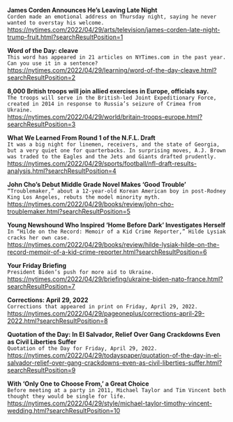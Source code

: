 **James Corden Announces He’s Leaving Late Night**\
`Corden made an emotional address on Thursday night, saying he never wanted to overstay his welcome.`\
https://nytimes.com/2022/04/29/arts/television/james-corden-late-night-trump-fruit.html?searchResultPosition=1

**Word of the Day: cleave**\
`This word has appeared in 21 articles on NYTimes.com in the past year. Can you use it in a sentence?`\
https://nytimes.com/2022/04/29/learning/word-of-the-day-cleave.html?searchResultPosition=2

**8,000 British troops will join allied exercises in Europe, officials say.**\
`The troops will serve in the British-led Joint Expeditionary Force, created in 2014 in response to Russia’s seizure of Crimea from Ukraine.`\
https://nytimes.com/2022/04/29/world/britain-troops-europe.html?searchResultPosition=3

**What We Learned From Round 1 of the N.F.L. Draft**\
`It was a big night for linemen, receivers, and the state of Georgia, but a very quiet one for quarterbacks. In surprising moves, A.J. Brown was traded to the Eagles and the Jets and Giants drafted prudently.`\
https://nytimes.com/2022/04/29/sports/football/nfl-draft-results-analysis.html?searchResultPosition=4

**John Cho’s Debut Middle Grade Novel Makes ‘Good Trouble’**\
`“Troublemaker,” about a 12-year-old Korean American boy in post-Rodney King Los Angeles, rebuts the model minority myth.`\
https://nytimes.com/2022/04/29/books/review/john-cho-troublemaker.html?searchResultPosition=5

**Young Newshound Who Inspired ‘Home Before Dark’ Investigates Herself**\
`In “Hilde on the Record: Memoir of a Kid Crime Reporter,” Hilde Lysiak cracks her own case.`\
https://nytimes.com/2022/04/29/books/review/hilde-lysiak-hilde-on-the-record-memoir-of-a-kid-crime-reporter.html?searchResultPosition=6

**Your Friday Briefing**\
`President Biden’s push for more aid to Ukraine.`\
https://nytimes.com/2022/04/29/briefing/ukraine-biden-nato-france.html?searchResultPosition=7

**Corrections: April 29, 2022**\
`Corrections that appeared in print on Friday, April 29, 2022.`\
https://nytimes.com/2022/04/29/pageoneplus/corrections-april-29-2022.html?searchResultPosition=8

**Quotation of the Day: In El Salvador, Relief Over Gang Crackdowns Even as Civil Liberties Suffer**\
`Quotation of the Day for Friday, April 29, 2022.`\
https://nytimes.com/2022/04/29/todayspaper/quotation-of-the-day-in-el-salvador-relief-over-gang-crackdowns-even-as-civil-liberties-suffer.html?searchResultPosition=9

**With ‘Only One to Choose From,’ a Great Choice**\
`Before meeting at a party in 2011, Michael Taylor and Tim Vincent both thought they would be single for life.`\
https://nytimes.com/2022/04/29/style/michael-taylor-timothy-vincent-wedding.html?searchResultPosition=10

